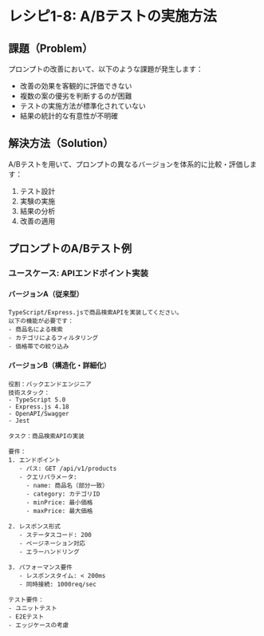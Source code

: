 # レシピ1-8: A/Bテストの実施方法

## 課題（Problem）
プロンプトの改善において、以下のような課題が発生します：

- 改善の効果を客観的に評価できない
- 複数の案の優劣を判断するのが困難
- テストの実施方法が標準化されていない
- 結果の統計的な有意性が不明確

## 解決方法（Solution）
A/Bテストを用いて、プロンプトの異なるバージョンを体系的に比較・評価します：

1. テスト設計
2. 実験の実施
3. 結果の分析
4. 改善の適用

## プロンプトのA/Bテスト例

### ユースケース: APIエンドポイント実装

#### バージョンA（従来型）
```
TypeScript/Express.jsで商品検索APIを実装してください。
以下の機能が必要です：
- 商品名による検索
- カテゴリによるフィルタリング
- 価格帯での絞り込み
```

#### バージョンB（構造化・詳細化）
```
役割：バックエンドエンジニア
技術スタック：
- TypeScript 5.0
- Express.js 4.18
- OpenAPI/Swagger
- Jest

タスク：商品検索APIの実装

要件：
1. エンドポイント
   - パス: GET /api/v1/products
   - クエリパラメータ:
     - name: 商品名（部分一致）
     - category: カテゴリID
     - minPrice: 最小価格
     - maxPrice: 最大価格

2. レスポンス形式
   - ステータスコード: 200
   - ページネーション対応
   - エラーハンドリング

3. パフォーマンス要件
   - レスポンスタイム: < 200ms
   - 同時接続: 1000req/sec

テスト要件：
- ユニットテスト
- E2Eテスト
- エッジケースの考慮
```